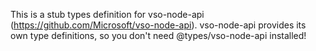 This is a stub types definition for vso-node-api (https://github.com/Microsoft/vso-node-api).
vso-node-api provides its own type definitions, so you don't need @types/vso-node-api installed!